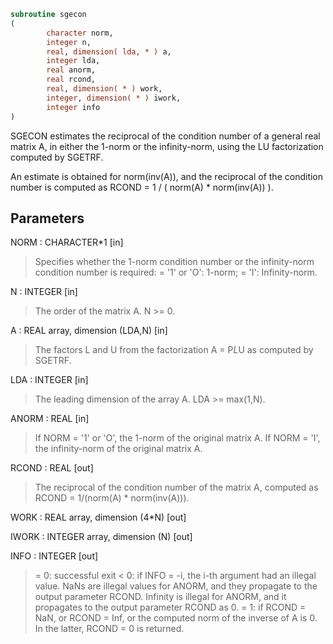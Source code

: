 ```fortran
subroutine sgecon
(
        character norm,
        integer n,
        real, dimension( lda, * ) a,
        integer lda,
        real anorm,
        real rcond,
        real, dimension( * ) work,
        integer, dimension( * ) iwork,
        integer info
)
```

SGECON estimates the reciprocal of the condition number of a general
real matrix A, in either the 1-norm or the infinity-norm, using
the LU factorization computed by SGETRF.

An estimate is obtained for norm(inv(A)), and the reciprocal of the
condition number is computed as
RCOND = 1 / ( norm(A) * norm(inv(A)) ).

## Parameters
NORM : CHARACTER*1 [in]
> Specifies whether the 1-norm condition number or the
> infinity-norm condition number is required:
> = '1' or 'O':  1-norm;
> = 'I':         Infinity-norm.

N : INTEGER [in]
> The order of the matrix A.  N >= 0.

A : REAL array, dimension (LDA,N) [in]
> The factors L and U from the factorization A = P*L*U
> as computed by SGETRF.

LDA : INTEGER [in]
> The leading dimension of the array A.  LDA >= max(1,N).

ANORM : REAL [in]
> If NORM = '1' or 'O', the 1-norm of the original matrix A.
> If NORM = 'I', the infinity-norm of the original matrix A.

RCOND : REAL [out]
> The reciprocal of the condition number of the matrix A,
> computed as RCOND = 1/(norm(A) * norm(inv(A))).

WORK : REAL array, dimension (4*N) [out]

IWORK : INTEGER array, dimension (N) [out]

INFO : INTEGER [out]
> = 0:  successful exit
> < 0:  if INFO = -i, the i-th argument had an illegal value.
> NaNs are illegal values for ANORM, and they propagate to
> the output parameter RCOND.
> Infinity is illegal for ANORM, and it propagates to the output
> parameter RCOND as 0.
> = 1:  if RCOND = NaN, or
> RCOND = Inf, or
> the computed norm of the inverse of A is 0.
> In the latter, RCOND = 0 is returned.
